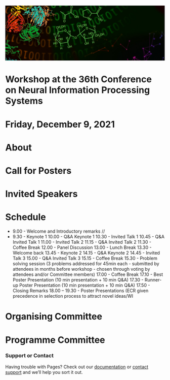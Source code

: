 ![multiomics](MicrosoftTeams-image.png)
# Workshop at the 36th Conference on Neural Information Processing Systems
# Friday, December 9, 2021

# About

# Call for Posters

# Invited Speakers

# Schedule

- 9.00 - Welcome and Introductory remarks //
- 9.30 - Keynote 1
10.00 - Q&A Keynote 1
10.30 - Invited Talk 1
10.45 - Q&A Invited Talk 1
11.00 - Invited Talk 2
11.15 - Q&A Invited Talk 2
11.30 - Coffee Break
12.00 - Panel Discussion
13.00 - Lunch Break
13.30 - Welcome back
13.45 - Keynote 2
14.15 - Q&A Keynote 2
14.45 - Invited Talk 3 
15.00 - Q&A Invited Talk 3
15.15 - Coffee Break
15.30 - Problem solving session (3 problems addressed for 45min each - submitted by attendees in months before workshop - chosen through voting by attendees and/or Committee members)
17.00 - Coffee Break
17.10 - Best Poster Presentation (10 min presentation + 10 min Q&A)
17.30 - Runner-up Poster Presentation (10 min presentation + 10 min Q&A)
17.50 - Closing Remarks 
18.00 – 19.30 - Poster Presentations (ECR given precedence in selection process to attract novel ideas/WI


# Organising Committee

# Programme Committee

### Support or Contact

Having trouble with Pages? Check out our [documentation](https://docs.github.com/categories/github-pages-basics/) or [contact support](https://support.github.com/contact) and we’ll help you sort it out.
